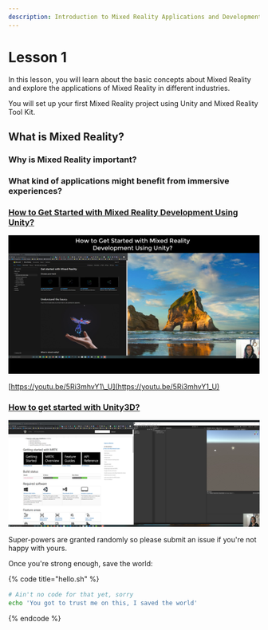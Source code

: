 ```yaml
---
description: Introduction to Mixed Reality Applications and Development
---
```


# Lesson 1

In this lesson, you will learn about the basic concepts about Mixed Reality and explore the applications of Mixed Reality in different industries. 

You will set up your first Mixed Reality project using Unity and Mixed Reality Tool Kit.

## What is Mixed Reality? 

### Why is Mixed Reality important?

### What kind of applications might benefit from immersive experiences?



### [How to Get Started with Mixed Reality Development Using Unity?](https://www.youtube.com/watch?v=5Ri3mhvY1_U)

![How To Get Started witHow To Get Started with Mixed Reality Development Using Unity3D](.gitbook/assets/screenshot-140.png)

[https://youtu.be/5Ri3mhvY1\_U](https://youtu.be/5Ri3mhvY1_U)

### [How to get started with Unity3D?](https://youtu.be/1O3rU4h8I80)

![](.gitbook/assets/screenshot-142.png)

Super-powers are granted randomly so please submit an issue if you're not happy with yours.

Once you're strong enough, save the world:

{% code title="hello.sh" %}
```bash
# Ain't no code for that yet, sorry
echo 'You got to trust me on this, I saved the world'
```
{% endcode %}



